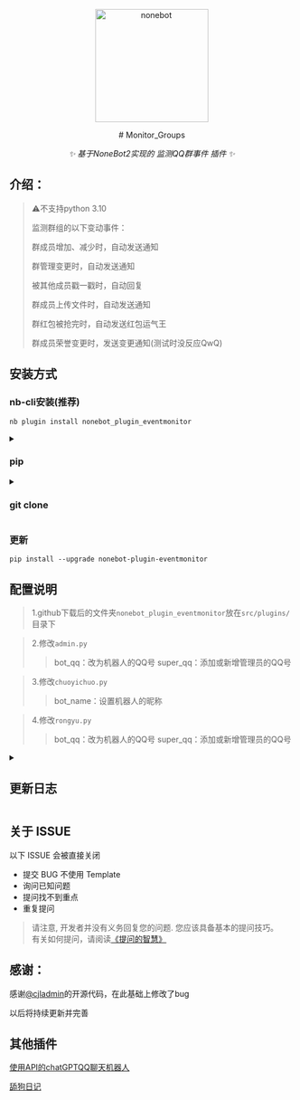 <p align="center">
  <a href="https://v2.nonebot.dev/"><img src="https://v2.nonebot.dev/logo.png" width="200" height="200" alt="nonebot"></a>
</p>


<div align="center">
# Monitor_Groups

_✨ 基于NoneBot2实现的 监测QQ群事件 插件 ✨_

</div>

## 介绍：
> ⚠️不支持python 3.10
>
> 监测群组的以下变动事件：
>
> 群成员增加、减少时，自动发送通知
>
> 群管理变更时，自动发送通知
>
> 被其他成员戳一戳时，自动回复
>
> 群成员上传文件时，自动发送通知
>
> 群红包被抢完时，自动发送红包运气王
>
> 群成员荣誉变更时，发送变更通知(测试时没反应QwQ)

## 安装方式

### nb-cli安装(推荐)

```
nb plugin install nonebot_plugin_eventmonitor
```

<details><summary><h3>pip</h3></summary>


```
pip install nonebot-plugin-eventmonitor
```
打开 nonebot2 项目的 `bot.py` 文件, 在其中写入

    nonebot.load_plugin("nonebot_plugin_eventmonitor")

在’pyproject.toml‘文件中写入

    "nonebot_plugin_eventmonitor"

</details>

<details><summary><h3>git clone</h3></summary>

```
git clone https://github.com/Reversedeer/nonebot_piugin_eventmonitor.git
```

</details>

### 更新

```
pip install --upgrade nonebot-plugin-eventmonitor
```

## 配置说明

> 1.github下载后的文件夹`nonebot_plugin_eventmonitor`放在`src/plugins/`目录下

> 2.修改`admin.py`
> > bot_qq：改为机器人的QQ号
> > super_qq：添加或新增管理员的QQ号

> 3.修改`chuoyichuo.py`
> > bot_name：设置机器人的昵称

> 4.修改`rongyu.py`
> > bot_qq：改为机器人的QQ号
> > super_qq：添加或新增管理员的QQ号

<details>
    <summary><h2>更新日志</h2></summary>

- v0.0.4
  - 修复了大量的bug
  </details>

## 关于 ISSUE

以下 ISSUE 会被直接关闭

- 提交 BUG 不使用 Template
- 询问已知问题
- 提问找不到重点
- 重复提问

> 请注意, 开发者并没有义务回复您的问题. 您应该具备基本的提问技巧。  
> 有关如何提问，请阅读[《提问的智慧》](https://github.com/ryanhanwu/How-To-Ask-Questions-The-Smart-Way/blob/main/README-zh_CN.md)

## 感谢：

感谢[@cjladmin](https://github.com/cjladmin)的开源代码，在此基础上修改了bug

以后将持续更新并完善

## 其他插件

[使用API的chatGPTQQ聊天机器人](https://github.com/Reversedeer/nonebot_plugin_chatGPT_openai)

[舔狗日记](https://github.com/Reversedeer/nonebot_plugin_dog)
